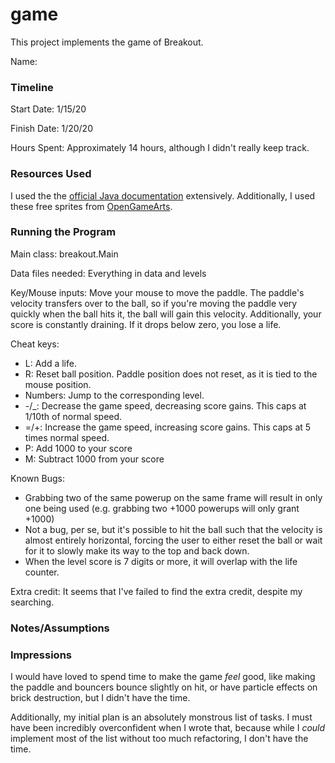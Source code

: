 game
====

This project implements the game of Breakout.

Name: 

### Timeline

Start Date: 1/15/20

Finish Date: 1/20/20

Hours Spent: Approximately 14 hours, although I didn't really keep track.

### Resources Used
I used the the [official Java documentation](https://docs.oracle.com/javase/8/javafx/api/) extensively. Additionally,
I used these free sprites from [OpenGameArts](https://opengameart.org/content/breakout-brick-breaker-tile-set-free).


### Running the Program

Main class: breakout.Main

Data files needed: Everything in data and levels

Key/Mouse inputs: Move your mouse to move the paddle. The paddle's velocity transfers over to the ball, so if you're
moving the paddle very quickly when the ball hits it, the ball will gain this velocity. Additionally, your score is 
constantly draining. If it drops below zero, you lose a life.

Cheat keys:
- L: Add a life.
- R: Reset ball position. Paddle position does not reset, as it is tied to the mouse position.
- Numbers: Jump to the corresponding level.
- -/_: Decrease the game speed, decreasing score gains. This caps at 1/10th of normal speed.
- =/+: Increase the game speed, increasing score gains. This caps at 5 times normal speed.
- P: Add 1000 to your score
- M: Subtract 1000 from your score

Known Bugs:
- Grabbing two of the same powerup on the same frame will result in only one being used (e.g. grabbing two +1000 powerups
will only grant +1000)
- Not a bug, per se, but it's possible to hit the ball such that the velocity is almost entirely horizontal, forcing the
user to either reset the ball or wait for it to slowly make its way to the top and back down.
- When the level score is 7 digits or more, it will overlap with the life counter.

Extra credit: It seems that I've failed to find the extra credit, despite my searching.


### Notes/Assumptions


### Impressions
I would have loved to spend time to make the game *feel* good, like making the paddle and bouncers bounce slightly on
hit, or have particle effects on brick destruction, but I didn't have the time.

Additionally, my initial plan is an absolutely monstrous list of tasks. I must have been incredibly overconfident when I
wrote that, because while I *could* implement most of the list without too much refactoring, I don't have the time.

